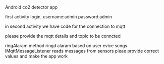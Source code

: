 Android co2 detector app


first activity login,
username:admin
password:admin

in second activity we have code for the connection to mqtt


please provide the mqtt details and topic to be conncted


ringAlaram method ringd alaram based on user evice songs
IMqttMessageListener reads messages from sensors
pleae provide correct values and make the app work

